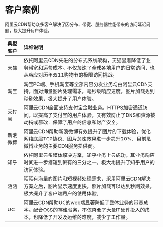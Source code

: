 # 客户案例

阿里云CDN帮助众多客户解决了因分布、带宽、服务器性能带来的访问延迟问题，极大提升用户体验。

|典型客户|详细说明|
|:---|:---|
|天猫|依托阿里云CDN先进的分布式系统架构，天猫显著降低了业务带宽和运营成本。不仅加速了全球各地用户的日常访问，也从容应对历年双11购物节的极限访问挑战。|
|淘宝|淘宝PC端、手机淘宝等全部内容分发业务均由阿里云CDN支持，面对海量图片处理需求，毫秒级响应速度，图片加载达到秒刷效果，极大提升了用户体验。|
|支付宝|阿里云CDN全面支持支付宝金融业务。HTTPS加密通道访问，既提高了支付宝的用户体验，又有效防止了DNS和资源被劫持或篡改，保障了用户的信息和财产安全。|
|新浪微博|阿里云CDN帮助新浪微博有效提升了图片的下载体验，优化网络底层TCP协议，图片加速效果进一步提升20%，目前是微博业务的主要CDN服务提供商。|
|知乎|依托阿里云多媒体解决方案，知乎业务上云成功。其业务响应时间进一步缩短到原有的三分之一，极大地提升了知乎用户的访问体验。|
|陌陌|陌陌有海量的图片和短视频处理需求，采用阿里云CDN解决方案之后，图片显示速度更快，照片加载可以达到秒刷效果，极大提升了客户端用户的使用体验。|
|UC|阿里云CDN帮助UC的web端显著降低了整体业务的带宽成本。配合OSS的存储服务，不仅降低了大量IT硬件投入的成本，也降低了开发及运维的难度，减少了工作量。|

